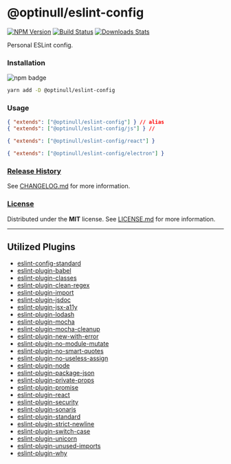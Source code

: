 # @optinull/eslint-config

[![NPM Version][npm-image]][npm-url]
[![Build Status][travis-image]][travis-url]
[![Downloads Stats][npm-downloads]][npm-url]

Personal ESLint config.

### Installation
![npm badge](https://nodei.co/npm/@optinull/eslint-config.png?downloads=true&downloadRank=true&stars=true)

```bash
yarn add -D @optinull/eslint-config
```

### Usage

```json <caption>for node/JS-only projects</caption>
{ "extends": ["@optinull/eslint-config"] } // alias
{ "extends": ["@optinull/eslint-config/js"] } //
```

```json <caption>for react projects</caption>
{ "extends": ["@optinull/eslint-config/react"] }
```

```json <caption>for electron projects</caption>
{ "extends": ["@optinull/eslint-config/electron"] }
```

### [Release History](#release_history)

See [CHANGELOG.md](CHANGELOG.md) for more information.

### [License](#license)

Distributed under the **MIT** license. See [LICENSE.md](LICENSE.md) for more information.

---

## Utilized Plugins

- [eslint-config-standard](https://www.npmjs.com/package/eslint-config-standard)
- [eslint-plugin-babel](https://www.npmjs.com/package/eslint-plugin-babel)
- [eslint-plugin-classes](https://www.npmjs.com/package/eslint-plugin-classes)
- [eslint-plugin-clean-regex](https://www.npmjs.com/package/eslint-plugin-clean-regex)
- [eslint-plugin-import](https://www.npmjs.com/package/eslint-plugin-import)
- [eslint-plugin-jsdoc](https://www.npmjs.com/package/eslint-plugin-jsdoc)
- [eslint-plugin-jsx-a11y](https://www.npmjs.com/package/eslint-plugin-jsx-a11y)
- [eslint-plugin-lodash](https://www.npmjs.com/package/eslint-plugin-lodash)
- [eslint-plugin-mocha](https://www.npmjs.com/package/eslint-plugin-mocha)
- [eslint-plugin-mocha-cleanup](https://www.npmjs.com/package/eslint-plugin-mocha-cleanup)
- [eslint-plugin-new-with-error](https://www.npmjs.com/package/eslint-plugin-new-with-error)
- [eslint-plugin-no-module-mutate](https://www.npmjs.com/package/eslint-plugin-no-module-mutate)
- [eslint-plugin-no-smart-quotes](https://www.npmjs.com/package/eslint-plugin-no-smart-quotes)
- [eslint-plugin-no-useless-assign](https://www.npmjs.com/package/eslint-plugin-no-useless-assign)
- [eslint-plugin-node](https://www.npmjs.com/package/eslint-plugin-node)
- [eslint-plugin-package-json](https://www.npmjs.com/package/eslint-plugin-package-json)
- [eslint-plugin-private-props](https://www.npmjs.com/package/eslint-plugin-private-props)
- [eslint-plugin-promise](https://www.npmjs.com/package/eslint-plugin-promise)
- [eslint-plugin-react](https://www.npmjs.com/package/eslint-plugin-react)
- [eslint-plugin-security](https://www.npmjs.com/package/eslint-plugin-security)
- [eslint-plugin-sonarjs](https://www.npmjs.com/package/eslint-plugin-sonarjs)
- [eslint-plugin-standard](https://www.npmjs.com/package/eslint-plugin-standard)
- [eslint-plugin-strict-newline](https://www.npmjs.com/package/eslint-plugin-strict-newline)
- [eslint-plugin-switch-case](https://www.npmjs.com/package/eslint-plugin-switch-case)
- [eslint-plugin-unicorn](https://www.npmjs.com/package/eslint-plugin-unicorn)
- [eslint-plugin-unused-imports](https://www.npmjs.com/package/eslint-plugin-unused-imports)
- [eslint-plugin-why](https://www.npmjs.com/package/eslint-plugin-why)

<!-- Markdown link & img dfn's -->
[npm-image]: https://img.shields.io/npm/v/@optinull/eslint-config.svg?style=flat-square
[npm-url]: https://npmjs.org/package/@optinull/eslint-config
[npm-downloads]: https://img.shields.io/npm/dm/@optinull/eslint-config.svg?style=flat-square
[travis-image]: https://img.shields.io/travis/optinull/@optinull/eslint-config/master.svg?style=flat-square
[travis-url]: https://travis-ci.org/optinull/@optinull/eslint-config
